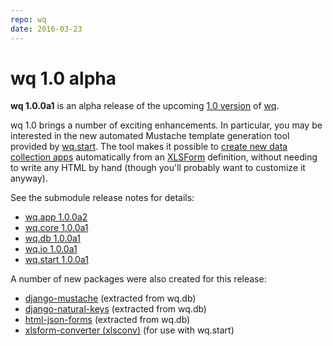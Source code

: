 ```yaml
---
repo: wq
date: 2016-03-23
---
```


# wq 1.0 alpha

**wq 1.0.0a1** is an alpha release of the upcoming [1.0 version](https://github.com/wq/wq/issues/22) of [wq](../index.md).

wq 1.0 brings a number of exciting enhancements.  In particular, you may be interested in the new automated Mustache template generation tool provided by [wq.start](./wq-django-template-1.0.0a1.md).  The tool makes it possible to [create new data collection apps](../overview/setup.md) automatically from an [XLSForm](https://github.com/wq/xlsform-converter) definition, without needing to write any HTML by hand (though you'll probably want to customize it anyway).

See the submodule release notes for details:
- [wq.app 1.0.0a2](./wq.app-1.0.0a2.md)
- [wq.core 1.0.0a1](./wq.build-1.0.0a1.md)
- [wq.db 1.0.0a1](./wq.db-1.0.0a1.md)
- [wq.io 1.0.0a1](./itertable-1.0.0a1.md)
- [wq.start 1.0.0a1](./wq-django-template-1.0.0a1.md)

A number of new packages were also created for this release:
- [django-mustache](https://github.com/wq/django-mustache) (extracted from wq.db)
- [django-natural-keys](https://github.com/wq/django-natural-keys) (extracted from wq.db)
- [html-json-forms](https://github.com/wq/html-json-forms) (extracted from wq.db)
- [xlsform-converter (xlsconv)](https://github.com/wq/xlsform-converter) (for use with wq.start)
